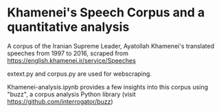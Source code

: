 # Khamenei's Speech Corpus and a quantitative analysis

A corpus of the Iranian Supreme Leader, Ayatollah Khamenei's translated speeches from 1997 to 2016, scraped from https://english.khamenei.ir/service/Speeches

extext.py and corpus.py are used for webscraping. 

Khamenei-analysis.ipynb provides a few insights into this corpus using "buzz", a corpus analysis Python library (visit https://github.com/interrogator/buzz)
